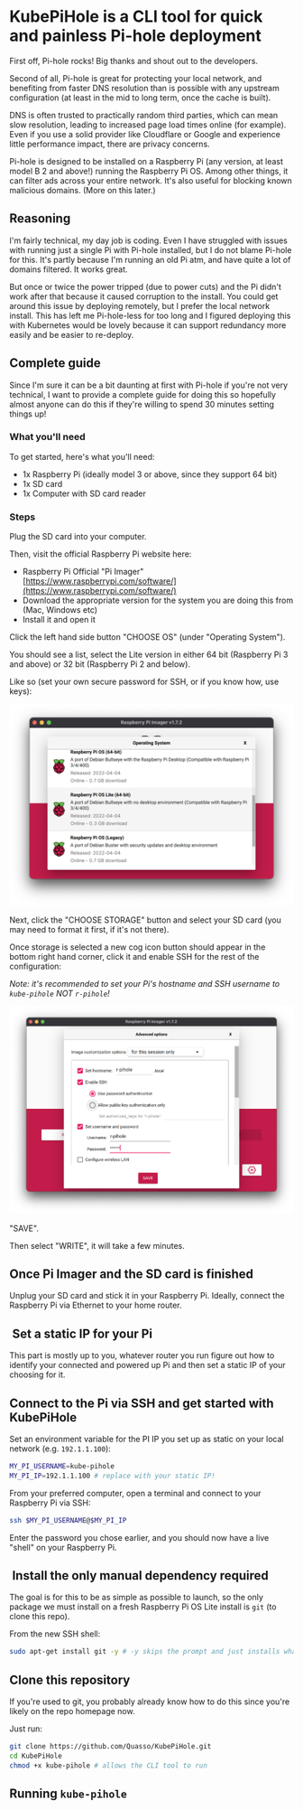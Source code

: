 # KubePiHole is a CLI tool for quick and painless Pi-hole deployment

First off, Pi-hole rocks! Big thanks and shout out to the developers.

Second of all, Pi-hole is great for protecting your local network, and benefiting from faster DNS resolution than is possible with any upstream configuration (at least in the mid to long term, once the cache is built).

DNS is often trusted to practically random third parties, which can mean slow resolution, leading to increased page load times online (for example). Even if you use a solid provider like Cloudflare or Google and experience little performance impact, there are privacy concerns.

Pi-hole is designed to be installed on a Raspberry Pi (any version, at least model B 2 and above!) running the Raspberry Pi OS. Among other things, it can filter ads across your entire network. It's also useful for blocking known malicious domains. (More on this later.)

## Reasoning

I'm fairly technical, my day job is coding. Even I have struggled with issues with running just a single Pi with Pi-hole installed, but I do not blame Pi-hole for this. It's partly because I'm running an old Pi atm, and have quite a lot of domains filtered. It works great.

But once or twice the power tripped (due to power cuts) and the Pi didn't work after that because it caused corruption to the install. You could get around this issue by deploying remotely, but I prefer the local network install. This has left me Pi-hole-less for too long and I figured deploying this with Kubernetes would be lovely because it can support redundancy more easily and be easier to re-deploy.

## Complete guide

Since I'm sure it can be a bit daunting at first with Pi-hole if you're not very technical, I want to provide a complete guide for doing this so hopefully almost anyone can do this if they're willing to spend 30 minutes setting things up!

### What you'll need

To get started, here's what you'll need:

- 1x Raspberry Pi (ideally model 3 or above, since they support 64 bit)
- 1x SD card
- 1x Computer with SD card reader

### Steps

Plug the SD card into your computer.

Then, visit the official Raspberry Pi website here:

- Raspberry Pi Official "Pi Imager" [https://www.raspberrypi.com/software/](https://www.raspberrypi.com/software/)
- Download the appropriate version for the system you are doing this from (Mac, Windows etc)
- Install it and open it

Click the left hand side button "CHOOSE OS" (under "Operating System").

You should see a list, select the Lite version in either 64 bit (Raspberry Pi 3 and above) or 32 bit (Raspberry Pi 2 and below).

Like so (set your own secure password for SSH, or if you know how, use keys):

![Pi Imager](./screenshots/pi-imager.png)

Next, click the "CHOOSE STORAGE" button and select your SD card (you may need to format it first, if it's not there).

Once storage is selected a new cog icon button should appear in the bottom right hand corner, click it and enable SSH for the rest of the configuration:

_Note: it's recommended to set your Pi's hostname and SSH username to `kube-pihole` NOT `r-pihole`!_

![Pi Imager advanced config](./screenshots/pi-imager-advanced-config.png)

"SAVE".

Then select "WRITE", it will take a few minutes.

## Once Pi Imager and the SD card is finished

Unplug your SD card and stick it in your Raspberry Pi. Ideally, connect the Raspberry Pi via Ethernet to your home router.

##  Set a static IP for your Pi

This part is mostly up to you, whatever router you run figure out how to identify your connected and powered up Pi and then set a static IP of your choosing for it.

## Connect to the Pi via SSH and get started with KubePiHole

Set an environment variable for the PI IP you set up as static on your local network (e.g. `192.1.1.100`):

```zsh
MY_PI_USERNAME=kube-pihole
MY_PI_IP=192.1.1.100 # replace with your static IP!
```

From your preferred computer, open a terminal and connect to your Raspberry Pi via SSH:

```zsh
ssh $MY_PI_USERNAME@$MY_PI_IP
```

Enter the password you chose earlier, and you should now have a live "shell" on your Raspberry Pi.

##  Install the only manual dependency required

The goal is for this to be as simple as possible to launch, so the only package we must install on a fresh Raspberry Pi OS Lite install is `git` (to clone this repo).

From the new SSH shell:

```zsh
sudo apt-get install git -y # -y skips the prompt and just installs what it needs to
```

## Clone this repository

If you're used to git, you probably already know how to do this since you're likely on the repo homepage now.

Just run:

```zsh
git clone https://github.com/Quasso/KubePiHole.git
cd KubePiHole
chmod +x kube-pihole # allows the CLI tool to run
```

## Running `kube-pihole`

